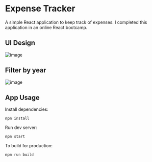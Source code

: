 # Expense Tracker
A simple React application to keep track of expenses. I completed this application in an online React bootcamp.

## UI Design
![image](https://github.com/sidneyshafer/expense-tracker/assets/66838571/23a3d8ca-cc92-45e9-b5e2-f0b7a06e00b5)

## Filter by year
![image](https://github.com/sidneyshafer/expense-tracker/assets/66838571/600ec64d-a18f-43fc-aa12-f2fce4dc8991)

## App Usage
Install dependencies:
```
npm install
```
Run dev server:
```
npm start
```
To build for production:
```
npm run build
```


